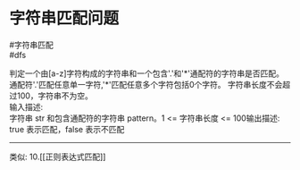 # 字符串匹配问题
#字符串匹配    
#dfs


判定一个由[a-z]字符构成的字符串和一个包含'.'和'\*'通配符的字符串是否匹配。 通配符'.'匹配任意单一字符,'\*'匹配任意多个字符包括0个字符。 字符串长度不会超过100，字符串不为空。  
输入描述:  
字符串 str 和包含通配符的字符串 pattern。1 <= 字符串长度 <= 100输出描述: true 表示匹配，false 表示不匹配  

--- 

类似: 10.[[正则表达式匹配]]  